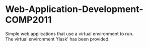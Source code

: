 # Web-Application-Development-COMP2011
Simple web applications that use a virtual environment to run. <br>
The virtual environment 'flask' has been provided. <br>
